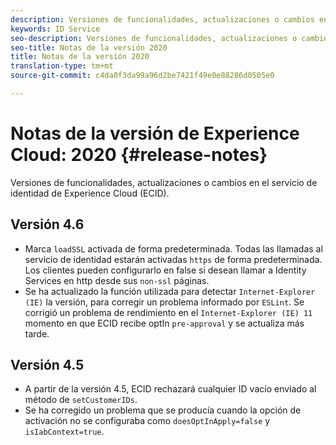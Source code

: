 ```yaml
---
description: Versiones de funcionalidades, actualizaciones o cambios en el servicio de identidad de Experience Cloud.
keywords: ID Service
seo-description: Versiones de funcionalidades, actualizaciones o cambios en el servicio de identidad de Experience Cloud.
seo-title: Notas de la versión 2020
title: Notas de la versión 2020
translation-type: tm+mt
source-git-commit: c4da0f3da99a96d2be7421f49e0e88286d0505e0

---
```



# Notas de la versión de Experience Cloud: 2020 {#release-notes}

Versiones de funcionalidades, actualizaciones o cambios en el servicio de identidad de Experience Cloud (ECID).

## Versión 4.6

* Marca `loadSSL` activada de forma predeterminada. Todas las llamadas al servicio de identidad estarán activadas `https` de forma predeterminada.  Los clientes pueden configurarlo en false si desean llamar a Identity Services en http desde sus `non-ssl` páginas.
* Se ha actualizado la función utilizada para detectar `Internet-Explorer (IE)` la versión, para corregir un problema informado por `ESLint`.
Se corrigió un problema de rendimiento en el `Internet-Explorer (IE) 11` momento en que ECID recibe optIn `pre-approval` y se actualiza más tarde.

## Versión 4.5

* A partir de la versión 4.5, ECID rechazará cualquier ID vacío enviado al método de `setCustomerIDs`. 
* Se ha corregido un problema que se producía cuando la opción de activación no se configuraba como `doesOptInApply=false` y `isIabContext=true`.
